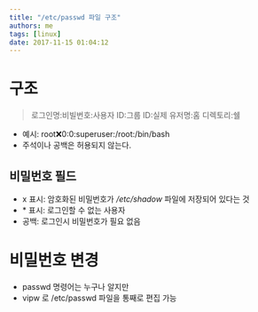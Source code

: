 ```yaml
---
title: "/etc/passwd 파일 구조"
authors: me
tags: [linux]
date: 2017-11-15 01:04:12
---
```


# 구조

> 로그인명:비빌번호:사용자 ID:그룹 ID:실제 유저명:홈 디렉토리:쉘

- 예시: root:x:0:0:superuser:/root:/bin/bash
- 주석이나 공백은 허용되지 않는다.

## 비밀번호 필드

- x 표시: 암호화된 비밀번호가 _/etc/shadow_ 파일에 저장되어 있다는 것
- \* 표시: 로그인할 수 없는 사용자
- 공백: 로그인시 비밀번호가 필요 없음

# 비밀번호 변경

- passwd 명령어는 누구나 알지만
- vipw 로 /etc/passwd 파일을 통째로 편집 가능
